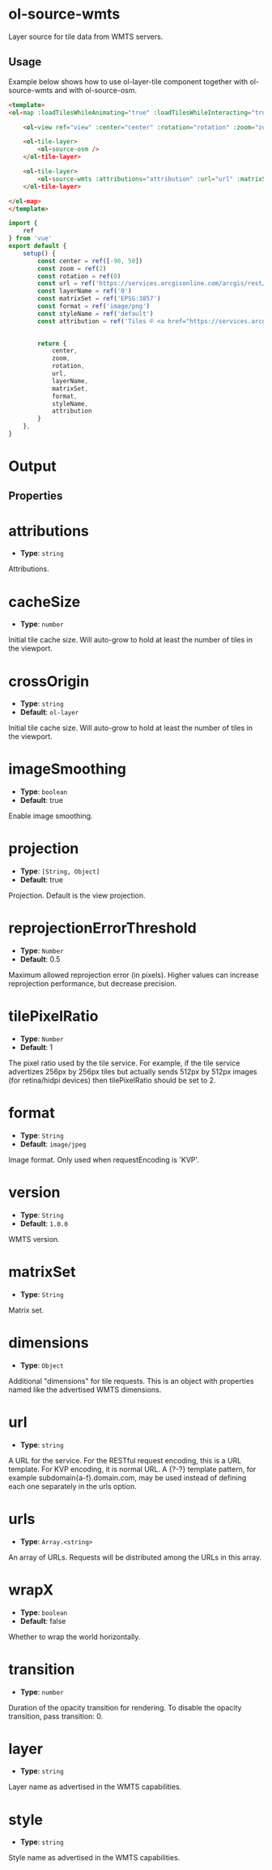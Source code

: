 # ol-source-wmts

Layer source for tile data from WMTS servers.

## Usage

Example below shows how to use ol-layer-tile component together with ol-source-wmts and with ol-source-osm.

```html
<template>
<ol-map :loadTilesWhileAnimating="true" :loadTilesWhileInteracting="true" style="height:400px">

    <ol-view ref="view" :center="center" :rotation="rotation" :zoom="zoom"/>

    <ol-tile-layer>
        <ol-source-osm />
    </ol-tile-layer>

    <ol-tile-layer>
        <ol-source-wmts :attributions="attribution" :url="url" :matrixSet="matrixSet" :format="format" :layer="layerName" :style="styleName"></ol-source-wmts>
    </ol-tile-layer>

</ol-map>
</template>
```

```js
import {
    ref
} from 'vue'
export default {
    setup() {
        const center = ref([-90, 50])
        const zoom = ref(2)
        const rotation = ref(0)
        const url = ref('https://services.arcgisonline.com/arcgis/rest/services/Demographics/USA_Population_Density/MapServer/WMTS/')
        const layerName = ref('0')
        const matrixSet = ref('EPSG:3857')
        const format = ref('image/png')
        const styleName = ref('default')
        const attribution = ref('Tiles © <a href="https://services.arcgisonline.com/arcgis/rest/services/Demographics/USA_Population_Density/MapServer/">ArcGIS</a>')

        
        return {
            center,
            zoom,
            rotation,
            url,
            layerName,
            matrixSet,
            format,
            styleName,
            attribution
        }
    },
}
```

# Output

<script setup>
import TileLayerDemo from "@demos/TileLayerDemo.vue"
</script>

<ClientOnly>
<TileLayerDemo />
</ClientOnly>

## Properties

       
       
    

# attributions

- **Type**: `string`
	
Attributions.


# cacheSize

- **Type**: `number`
	
Initial tile cache size. Will auto-grow to hold at least the number of tiles in the viewport.

# crossOrigin

- **Type**: `string`
- **Default**: `ol-layer`
	
Initial tile cache size. Will auto-grow to hold at least the number of tiles in the viewport.


# imageSmoothing

- **Type**: `boolean `
- **Default**: true
	
	
Enable image smoothing.

# projection

- **Type**: `[String, Object]` 
- **Default**: true
	
	
Projection. Default is the view projection.


# reprojectionErrorThreshold

- **Type**: `Number` 
- **Default**: 0.5
	
		
Maximum allowed reprojection error (in pixels). Higher values can increase reprojection performance, but decrease precision.

# tilePixelRatio

- **Type**: `Number` 
- **Default**: 1
	
		
The pixel ratio used by the tile service. For example, if the tile service advertizes 256px by 256px tiles but actually sends 512px by 512px images (for retina/hidpi devices) then tilePixelRatio should be set to 2.

# format

- **Type**: `String` 
- **Default**: `image/jpeg`
	
Image format. Only used when requestEncoding is 'KVP'.

# version

- **Type**: `String` 
- **Default**: `1.0.0`
	
	
WMTS version.

# matrixSet

- **Type**: `String` 
		
Matrix set.

# dimensions

- **Type**: `Object` 
		
Additional "dimensions" for tile requests. This is an object with properties named like the advertised WMTS dimensions.


# url

- **Type**: `string` 
		
A URL for the service. For the RESTful request encoding, this is a URL template. For KVP encoding, it is normal URL. A {?-?} template pattern, for example subdomain{a-f}.domain.com, may be used instead of defining each one separately in the urls option.

# urls

- **Type**: `Array.<string>` 

An array of URLs. Requests will be distributed among the URLs in this array.

# wrapX

- **Type**: `boolean ` 
- **Default**: false

Whether to wrap the world horizontally.

# transition

- **Type**: `number` 

Duration of the opacity transition for rendering. To disable the opacity transition, pass transition: 0.

# layer

- **Type**: `string` 

Layer name as advertised in the WMTS capabilities.

# style

- **Type**: `string` 

Style name as advertised in the WMTS capabilities.

